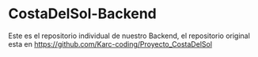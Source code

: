 # CostaDelSol-Backend

Este es el repositorio individual de nuestro Backend, el repositorio original esta en https://github.com/Karc-coding/Proyecto_CostaDelSol